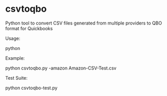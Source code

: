 csvtoqbo
========

Python tool to convert CSV files generated from multiple providers to QBO format for Quickbooks

Usage:

python <options> <csvfiles>

Example:

python csvtoqbo.py -amazon Amazon-CSV-Test.csv

Test Suite:

python csvtoqbo-test.py
